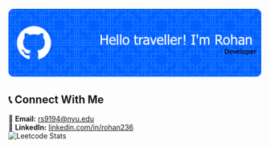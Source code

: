 
![Header](./github-header-image-4.png)
## **📞 Connect With Me**
📧 **Email:** rs9194@nyu.edu  
💼 **LinkedIn:** [linkedin.com/in/rohan236](https://www.linkedin.com/in/rohan236)  
![Leetcode Stats](https://leetcard.jacoblin.cool/rockd361)
